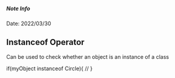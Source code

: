 ##### Note Info
Date: 2022/03/30
## Instanceof Operator
Can be used to check whether an object is an instance of a class

if(myObject instanceof Circle){
	//
}